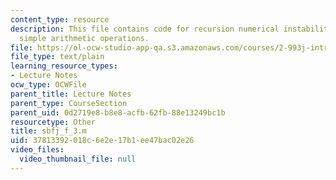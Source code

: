 ```yaml
---
content_type: resource
description: This file contains code for recursion numerical instability, errors of
  simple arithmetic operations.
file: https://ol-ocw-studio-app-qa.s3.amazonaws.com/courses/2-993j-introduction-to-numerical-analysis-for-engineering-13-002j-spring-2005/37813392018c6e2e17b1ee47bac02e26_sbfj_f_3.m
file_type: text/plain
learning_resource_types:
- Lecture Notes
ocw_type: OCWFile
parent_title: Lecture Notes
parent_type: CourseSection
parent_uid: 0d2719e8-b8e8-acfb-62fb-88e13249bc1b
resourcetype: Other
title: sbfj_f_3.m
uid: 37813392-018c-6e2e-17b1-ee47bac02e26
video_files:
  video_thumbnail_file: null
---
```


